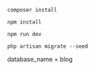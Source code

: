 ```composer install```

```npm install```

```npm run dev```

```php artisan migrate --seed```

database_name = blog
